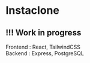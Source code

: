 # Instaclone

## !!! Work in progress

Frontend : React, TailwindCSS <br>
Backend : Express, PostgreSQL
